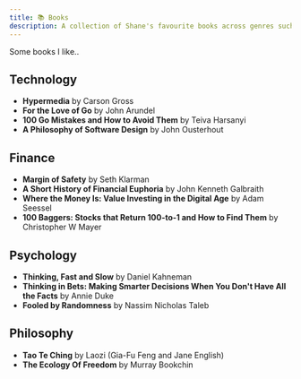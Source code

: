 ```yaml
---
title: 📚 Books
description: A collection of Shane's favourite books across genres such as tech, investing, psychology and philosophy.
---
```


Some books I like..

## Technology

- **Hypermedia** by Carson Gross
- **For the Love of Go** by John Arundel
- **100 Go Mistakes and How to Avoid Them** by Teiva Harsanyi
- **A Philosophy of Software Design** by John Ousterhout

## Finance

- **Margin of Safety** by Seth Klarman
- **A Short History of Financial Euphoria** by John Kenneth Galbraith
- **Where the Money Is: Value Investing in the Digital Age** by Adam Seessel
- **100 Baggers: Stocks that Return 100-to-1 and How to Find Them** by Christopher W Mayer

## Psychology

- **Thinking, Fast and Slow** by Daniel Kahneman
- **Thinking in Bets: Making Smarter Decisions When You Don't Have All the Facts** by Annie Duke
- **Fooled by Randomness** by Nassim Nicholas Taleb

## Philosophy

- **Tao Te Ching** by Laozi (Gia-Fu Feng and Jane English)
- **The Ecology Of Freedom** by Murray Bookchin
